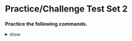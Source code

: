 
# Practice/Challenge Test Set 2

### Practice the following commands.

<details><summary>show</summary>
<p>
  
```bash

# Check container logs
k logs pod-name -c container-name -n ns-name > file.log

---

# Basic Ingress file 
vim ingress.yaml

apiVersion: networking.k8s.io/v1
kind: Ingress
metadata:
  name: ing-name
  namespace: ingress-ns
spec:
  rules:
  - http:
      paths:
      - path: /here
        pathType: Prefix
        backend:
          service:
            name: test
            port:
              number: 8080

---

# Overwrite lable
k label pod/pod-name env=new-label --overwrite

---

#

---

#


---

#

---

#


---

#

---

#


---

#


```

</p>
</details>
